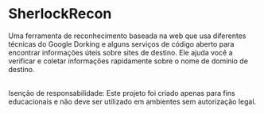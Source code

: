 # SherlockRecon
Uma ferramenta de reconhecimento baseada na web que usa diferentes técnicas do Google Dorking e alguns serviços de código aberto para encontrar informações úteis sobre sites de destino. Ele ajuda você a verificar e coletar informações rapidamente
sobre o nome de domínio de destino.

<br>
Isenção de responsabilidade: Este projeto foi criado apenas para fins educacionais e não deve ser utilizado em ambientes sem autorização legal.
